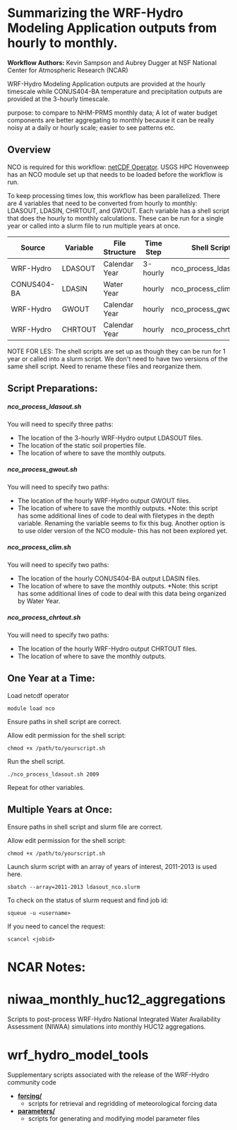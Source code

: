 # Summarizing the WRF-Hydro Modeling Application outputs from hourly to monthly. 
**Workflow Authors:** Kevin Sampson and Aubrey Dugger at NSF National Center for Atmospheric Research (NCAR)

WRF-Hydro Modeling Application outputs are provided at the hourly timescale while CONUS404-BA temperature and precipitation outputs are provided at the 3-hourly timescale. 

purpose: to compare to NHM-PRMS monthly data; A lot of water budget components are better aggregating to monthly because it can be really noisy at a daily or hourly scale; easier to see patterns etc.

## Overview
NCO is required for this workflow: [netCDF Operator](https://nco.sourceforge.net/). USGS HPC Hovenweep has an NCO module set up that needs to be loaded before the workflow is run. 

To keep processing times low, this workflow has been parallelized. There are 4 variables that need to be converted from hourly to monthly: LDASOUT, LDASIN, CHRTOUT, and GWOUT. Each variable has a shell script that does the hourly to monthly calculations. These can be run for a single year or called into a slurm file to run multiple years at once. 

| **Source** | **Variable** | **File Structure** | **Time Step** | **Shell Script** | **Slurm file** |
| ------ | ------ | ------ | ------ | ------ | ------ |
| WRF-Hydro | LDASOUT | Calendar Year | 3-hourly | nco_process_ldasout.sh | ldasout_nco.slurm |
| CONUS404-BA | LDASIN | Water Year | hourly | nco_process_clim.sh | clim_nco.slurm |
| WRF-Hydro | GWOUT | Calendar Year | hourly | nco_process_gwout.sh | gwout_nco.slurm |
| WRF-Hydro | CHRTOUT | Calendar Year | hourly | nco_process_chrtout.sh | chrtout_nco.slurm |


NOTE FOR LES: The shell scripts are set up as though they can be run for 1 year or called into a slurm script. We don't need to have two versions of the same shell script. Need to rename these files and reorganize them.  

## Script Preparations:
##### nco_process_ldasout.sh
You will need to specify three paths: 
  - The location of the 3-hourly WRF-Hydro output LDASOUT files.
  - The location of the static soil properties file.
  - The location of where to save the monthly outputs.

##### nco_process_gwout.sh
You will need to specify two paths: 
  - The location of the hourly WRF-Hydro output GWOUT files.
  - The location of where to save the monthly outputs.
*Note: this script has some additional lines of code to deal with filetypes in the depth variable. Renaming the variable seems to fix this bug. Another option is to use older version of the NCO module- this has not been explored yet.

##### nco_process_clim.sh
You will need to specify two paths: 
  - The location of the hourly CONUS404-BA output LDASIN files.
  - The location of where to save the monthly outputs.
*Note: this script has some additional lines of code to deal with this data being organized by Water Year.

##### nco_process_chrtout.sh
You will need to specify two paths: 
  - The location of the hourly WRF-Hydro output CHRTOUT files.
  - The location of where to save the monthly outputs.
  
## One Year at a Time: 

Load netcdf operator
```
module load nco
```
Ensure paths in shell script are correct. 

Allow edit permission for the shell script:
```
chmod +x /path/to/yourscript.sh
```
Run the shell script. 
```
./nco_process_ldasout.sh 2009
```
Repeat for other variables. 



## Multiple Years at Once: 

Ensure paths in shell script and slurm file are correct. 

Allow edit permission for the shell script:
```
chmod +x /path/to/yourscript.sh
```
Launch slurm script with an array of years of interest, 2011-2013 is used here. 
```
sbatch --array=2011-2013 ldasout_nco.slurm
```
To check on the status of slurm request and find job id:
```
squeue -u <username>
```
If you need to cancel the request: 
```
scancel <jobid>
```









# NCAR Notes: 
# niwaa_monthly_huc12_aggregations
Scripts to post-process WRF-Hydro National Integrated Water Availability Assessment (NIWAA) simulations into monthly HUC12 aggregations.

# wrf_hydro_model_tools
Supplementary scripts associated with the release of the WRF-Hydro community code

+ **[forcing/](/forcing)**
  + scripts for retrieval and regridding of meteorological forcing data
+ **[parameters/](/parameters)**
  + scripts for generating and modifying model parameter files
